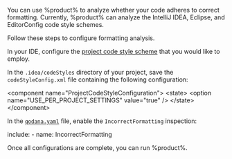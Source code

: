 [//]: # (title: Inspect code formatting)

You can use %product% to analyze whether your code adheres to correct formatting. Currently, %product% can analyze the
IntelliJ IDEA, Eclipse, and EditorConfig code style schemes. 

Follow these steps to configure formatting analysis. 

<procedure>
    <step>In your IDE, configure the <a href="https://www.jetbrains.com/help/idea/configuring-code-style.html">project code style scheme</a> 
            that you would like to employ.</step>
    <step><p>In the <code>.idea/codeStyles</code> directory of your project, save the <code>codeStyleConfig.xml</code> 
            file containing the following configuration:</p>
        <code-block lang="xml">
            &lt;component name="ProjectCodeStyleConfiguration"&gt;
              &lt;state&gt;
                &lt;option name="USE_PER_PROJECT_SETTINGS" value="true" /&gt;
              &lt;/state&gt;
            &lt;/component&gt;
        </code-block>
    </step>
    <step>
        <p>In the <a href="qodana-yaml.md"><code>qodana.yaml</code></a> file, enable the <code>IncorrectFormatting</code> inspection:</p>
        <code-block lang="yaml">
            include:
              - name: IncorrectFormatting
        </code-block>
    </step>
</procedure>

Once all configurations are complete, you can run %product%.

